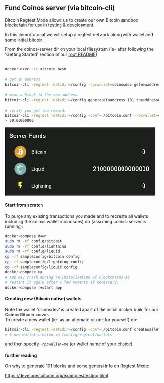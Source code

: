 ## Fund Coinos server (via bitcoin-cli)

Bitcoin Regtest Mode allows us to create our own Bitcoin sandbox blockchain for use in testing & development. 

In this demo/tutorial we will setup a regtest network along with wallet and some initial bitcoin.   

From the coinos-server dir on your local filesystem (ie- after following the 'Getting Started' section of our [root README]) 

```bash

docker exec -it bitcoin bash

# get an address
bitcoin-cli -regtest -datadir=/config -rpcwallet=coinosdev getnewaddress

# mine a block to the new address 
bitcoin-cli -regtest -datadir=/config generatetoaddress 101 theaddressgneratedabove

# verify you got the reward: 
bitcoin-cli -regtest -datadir=/config -conf=./bitcoin.conf -rpcwallet=coinosdev getbalance
> 50.00000000
```

![](./img/50-bitcoin-server-balance.gif)


#### Start from scratch

To purge any existing transactions you made and to recreate all wallets including the coinos wallet (coinosdev) do (assuming coinos-server is running): 

```bash
docker-compose down
sudo rm -rf config/bitcoin 
sudo rm -rf config/lightning
sudo rm -rf config/liquid
cp -rf sampleconfig/bitcoin config
cp -rf sampleconfig/lightning config
cp -rf sampleconfig/liquid config
docker-compose up
# app may crash during re-initalization of blockchains so
# restart it again after a few moments if necessary: 
docker-compose restart app 
```


#### Creating new (Bitcoin native) wallets

Note the wallet 'coinosdev' is created apart of the initial docker build for our Coinos Bitcoin server.  
To create a new wallet (ie- as an alternate or one for yourself) do: 

```bash
bitcoin-cli -regtest -datadir=/config -conf=./bitcoin.conf createwallet me
> # new wallet created in /config/regtest/wallets
```
and then specify `-rpcwallet=me` (or wallet name of your choice)


#### further reading

On why to generate 101 blocks and some general info on Regtest Mode: 

https://developer.bitcoin.org/examples/testing.html


[root README]:https://github.com/coinos/coinos-server

